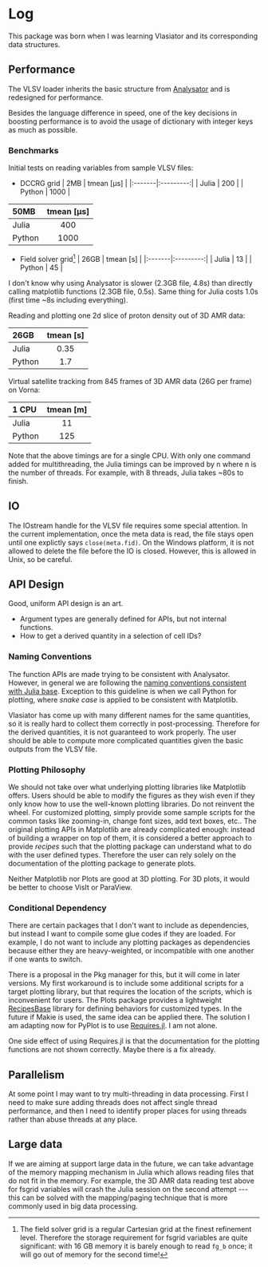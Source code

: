 # Log

This package was born when I was learning Vlasiator and its corresponding data structures.

## Performance

The VLSV loader inherits the basic structure from [Analysator](https://github.com/fmihpc/analysator) and is redesigned for performance.

Besides the language difference in speed, one of the key decisions in boosting performance is to avoid the usage of dictionary with integer keys as much as possible.

### Benchmarks

Initial tests on reading variables from sample VLSV files: 

* DCCRG grid
| 2MB   | tmean [μs] |
|:-------|:---------:|
| Julia  | 200    |
| Python | 1000   |

| 50MB   | tmean [μs] |
|:-------|:---------:|
| Julia  | 400    |
| Python | 1000   |

* Field solver grid[^1]
| 26GB   | tmean [s] |
|:-------|:---------:|
| Julia  | 13   |
| Python | 45   |

[^1]: The field solver grid is a regular Cartesian grid at the finest refinement level. Therefore the storage requirement for fsgrid variables are quite significant: with 16 GB memory it is barely enough to read `fg_b` once; it will go out of memory for the second time!

I don't know why using Analysator is slower (2.3GB file, 4.8s) than directly calling matplotlib functions (2.3GB file, 0.5s).
Same thing for Julia costs 1.0s (first time ~8s including everything).

Reading and plotting one 2d slice of proton density out of 3D AMR data:

| 26GB   | tmean [s] |
|:-------|:---------:|
| Julia  | 0.35  |
| Python | 1.7   |

Virtual satellite tracking from 845 frames of 3D AMR data (26G per frame) on Vorna:

| 1 CPU   | tmean [m] |
|:-------|:---------:|
| Julia  | 11    |
| Python | 125   |

Note that the above timings are for a single CPU. With only one command added for multithreading, the Julia timings can be improved by n where n is the number of threads. For example, with 8 threads, Julia takes ~80s to finish.

## IO

The IOstream handle for the VLSV file requires some special attention.
In the current implementation, once the meta data is read, the file stays open until one explictly says `close(meta.fid)`.
On the Windows platform, it is not allowed to delete the file before the IO is closed.
However, this is allowed in Unix, so be careful.

## API Design

Good, uniform API design is an art.

* Argument types are generally defined for APIs, but not internal functions.
* How to get a derived quantity in a selection of cell IDs?

### Naming Conventions

The function APIs are made trying to be consistent with Analysator.
However, in general we are following the [naming conventions consistent with Julia base](https://docs.julialang.org/en/v1/manual/style-guide/#Use-naming-conventions-consistent-with-Julia-base/).
Exception to this guideline is when we call Python for plotting, where _snake case_ is applied to be consistent with Matplotlib.

Vlasiator has come up with many different names for the same quantities, so it is really hard to collect them correctly in post-processing. Therefore for the derived quantities, it is not guaranteed to work properly. The user should be able to compute more complicated quantities given the basic outputs from the VLSV file.

### Plotting Philosophy

We should not take over what underlying plotting libraries like Matplotlib offers.
Users should be able to modify the figures as they wish even if they only know how to use the well-known plotting libraries.
Do not reinvent the wheel. For customized plotting, simply provide some sample scripts for the common tasks like zooming-in, change font sizes, add text boxes, etc..
The original plotting APIs in Matplotlib are already complicated enough: instead of building a wrapper on top of them, it is considered a better approach to provide *recipes* such that the plotting package can understand what to do with the user defined types. Therefore the user can rely solely on the documentation of the plotting package to generate plots.

Neither Matplotlib nor Plots are good at 3D plotting. For 3D plots, it would be better to choose VisIt or ParaView.

### Conditional Dependency

There are certain packages that I don't want to include as dependencies, but instead I want to compile some glue codes if they are loaded. For example, I do not want to include any plotting packages as dependencies because either they are heavy-weighted, or incompatible with one another if one wants to switch.

There is a proposal in the Pkg manager for this, but it will come in later versions.
My first workaround is to include some additional scripts for a target plotting library, but that requires the location of the scripts, which is inconvenient for users.
The Plots package provides a lightweight [RecipesBase](http://juliaplots.org/RecipesBase.jl/dev/) library for defining behaviors for customized types. In the future if Makie is used, the same idea can be applied there.
The solution I am adapting now for PyPlot is to use [Requires.jl](https://github.com/JuliaPackaging/Requires.jl).
I am not alone.

One side effect of using Requires.jl is that the documentation for the plotting functions are not shown correctly. Maybe there is a fix already.

## Parallelism

At some point I may want to try multi-threading in data processing. First I need to make sure adding threads does not affect single thread performance, and then I need to identify proper places for using threads rather than abuse threads at any place.

## Large data

If we are aiming at support large data in the future, we can take advantage of the memory mapping mechanism in Julia which allows reading files that do not fit in the memory. For example, the 3D AMR data reading test above for fsgrid variables will crash the Julia session on the second attempt --- this can be solved with the mapping/paging technique that is more commonly used in big data processing.